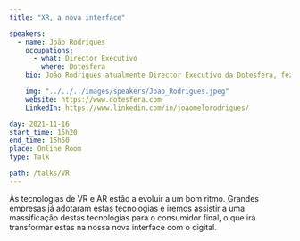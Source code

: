 ```yaml
---
title: "XR, a nova interface"

speakers:
  - name: João Rodrigues
    occupations:
      - what: Director Executivo
        where: Dotesfera
    bio: João Rodrigues atualmente Director Executivo da Dotesfera, fez o seu percurso pela Universidade de Évora ao concluir o curso de Engenharia Mecatrónica e mais tarde o Mestrado em Energia Solar. Ainda na Universidade foi Presidente do Núcleo de Estudantes de Mecatrónica e Energias Renováveis durante 2 anos na qual começou a ganhar experiência em liderança e gestão de equipas. Depois dos estudos iniciou-se como Responsável Técnico do Fablab Évoratech, em que durante 4 anos conseguiu implementar e executar vários projetos relacionados com Mecânica, Electrónica, Informática e Robótica. Fundou o grupo DIYÉvora, um grupo de makers informal, em que participaram em vários eventos como o Hack for Good da Fundação Gulbenkian e Maker Faire Lisboa. Em 2017 fundou a Dotesfera, empresa que atualmente presta serviços de informática com foco em realidade virtual e realidade aumentada, pioneira no Alentejo. Atualmente é o criador da Cyango, software de criação de visitas virtuais com Storytelling, que permite a qualquer pessoa construir conteúdos imersivos com poucos conhecimentos técnicos.

    img: "../../../images/speakers/Joao_Rodrigues.jpeg"
    website: https://www.dotesfera.com
    LinkedIn: https://www.linkedin.com/in/joaomelorodrigues/

day: 2021-11-16
start_time: 15h20
end_time: 15h50
place: Online Room
type: Talk

path: /talks/VR
---
```


As tecnologias de VR e AR estão a evoluir a um bom ritmo. Grandes empresas já adotaram estas tecnologias e iremos assistir a uma massificação destas tecnologias para o consumidor final, o que irá transformar estas na nossa nova interface com o digital.
